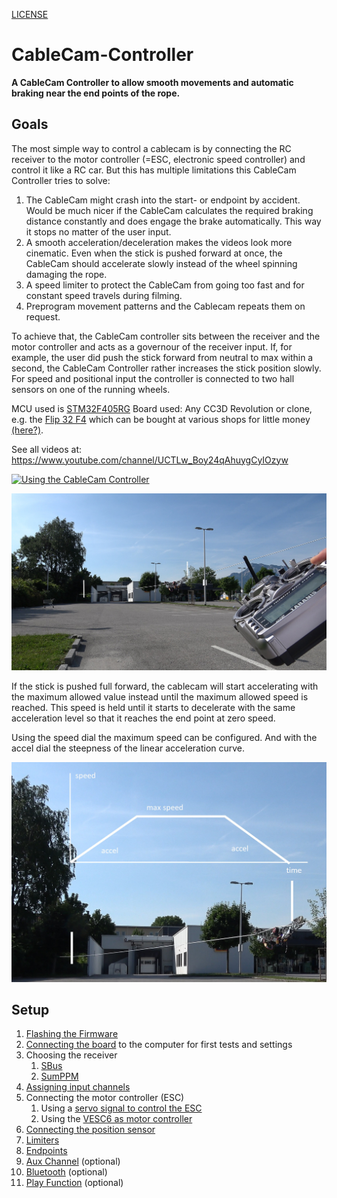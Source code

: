 [LICENSE](LICENSE)

# CableCam-Controller

**A CableCam Controller to allow smooth movements and automatic braking near the end points of the rope.**

## Goals

The most simple way to control a cablecam is by connecting the RC receiver to the motor controller (=ESC, electronic speed controller) and control it like a RC car.
But this has multiple limitations this CableCam Controller tries to solve:

1. The CableCam might crash into the start- or endpoint by accident. Would be much nicer if the CableCam calculates the required braking distance constantly and does engage the brake automatically. This way it stops no matter of the user input.
2. A smooth acceleration/deceleration makes the videos look more cinematic. Even when the stick is pushed forward at once, the CableCam should accelerate slowly instead of the wheel spinning damaging the rope.
3. A speed limiter to protect the CableCam from going too fast and for constant speed travels during filming.
4. Preprogram movement patterns and the Cablecam repeats them on request.

To achieve that, the CableCam controller sits between the receiver and the motor controller and acts as a governour of the receiver input. If, for example, the user did push the stick forward from neutral to max within a second, the CableCam Controller rather increases the stick position slowly. For speed and positional input the controller is connected to two hall sensors on one of the running wheels.

MCU used is [STM32F405RG](http://www.st.com/en/microcontrollers/stm32f405rg.html) 
Board used: Any CC3D Revolution or clone, e.g. the [Flip 32 F4](https://github.com/iNavFlight/inav/blob/master/docs/Board%20-%20Airbot%20F4%20and%20Flip32%20F4.md) which can be bought at various shops for little money [(here?)](https://www.rctech.de/flip32-f4-flight-controller.html).

See all videos at: https://www.youtube.com/channel/UCTLw_Boy24qAhuygCyIOzyw 

[![Using the CableCam Controller](_images/Using_the_CableCam_Controller_YouTube_Video.jpg)](https://youtu.be/ohzvkKzsO8Q "Using the CableCam Controller")

[![The Play function](_images/Play_Function_Youtube.jpg)](https://www.youtube.com/watch?v=D3UhXKbMN38 "The Play function")



If the stick is pushed full forward, the cablecam will start accelerating with the maximum allowed value instead until the maximum allowed speed is reached. This speed is held until it starts to decelerate with the same acceleration level so that it reaches the end point at zero speed.

Using the speed dial the maximum speed can be configured. And with the accel dial the steepness of the linear acceleration curve.

[![Speed Ramps](_images/Speed_Ramps_Youtube.jpg)](https://www.youtube.com/watch?v=Usq5xiH9H7Y)

## Setup

1. [Flashing the Firmware](Step%201%20-%20Flashing%20the%20Firmware.md)
2. [Connecting the board](Step%202%20-%20Connect%20to%20the%20board.md) to the computer for first tests and settings
3. Choosing the receiver
   1. [SBus](Step%203a%20-%20Receiver%20Input%20SBus.md)
   2. [SumPPM](Step%203b%20-%20Receiver%20Input%20SumPPM.md)
4. [Assigning input channels](Step%203b%20-%20Receiver%20Input%20SumPPM.md)
5. Connecting the motor controller (ESC)
   1. Using a [servo signal to control the ESC](Step%205a%20-%20Regular%20ESC.md)
   2. Using the [VESC6 as motor controller](Step%205b%20-%20VESC%20as%20motor%20controller.md)
6. [Connecting the position sensor](Step%206%20-%20Connecting%20the%20Position%20Sensor.md)
7. [Limiters](Step%207%20-%20Limiters.md)
8. [Endpoints](Step%208%20-%20Endpoints.md)
9. [Aux Channel](Step%209%20-%20Aux%20channel.md) (optional)
10. [Bluetooth](Step%2010%20-%20Bluetooth.md) (optional)
11. [Play Function](Step%2011%20-%20Play.md) (optional)

